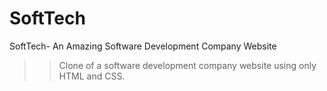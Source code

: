# SoftTech
SoftTech- An Amazing Software Development Company Website
>> Clone of a software development company website using only HTML and CSS.
